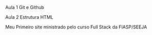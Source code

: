 Aula 1 Git e Github

Aula 2 Estrutura HTML


Meu Primeiro site ministrado pelo curso Full Stack da FIASP/SEEJA
